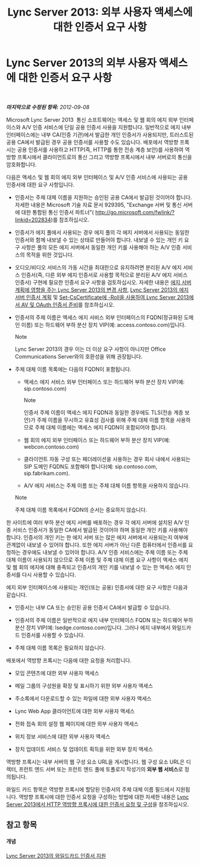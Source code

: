 ﻿---
title: 'Lync Server 2013: 외부 사용자 액세스에 대한 인증서 요구 사항'
TOCTitle: 외부 사용자 액세스에 대한 인증서 요구 사항
ms:assetid: d45b6b10-556f-4b10-b1a7-fb0d0a64a498
ms:mtpsurl: https://technet.microsoft.com/ko-kr/library/Gg398920(v=OCS.15)
ms:contentKeyID: 49305139
ms.date: 08/24/2015
mtps_version: v=OCS.15
ms.translationtype: HT
---

# Lync Server 2013의 외부 사용자 액세스에 대한 인증서 요구 사항

 

_**마지막으로 수정된 항목:** 2012-09-08_

Microsoft Lync Server 2013  통신 소프트웨어는 액세스 및 웹 회의 에지 외부 인터페이스와 A/V 인증 서비스에 단일 공용 인증서 사용을 지원합니다. 일반적으로 에지 내부 인터페이스에는 내부 CA(인증 기관)에서 발급한 개인 인증서가 사용되지만, 트러스트된 공용 CA에서 발급된 경우 공용 인증서를 사용할 수도 있습니다. 배포에서 역방향 프록시는 공용 인증서를 사용하고 HTTP(즉, HTTP를 통한 전송 계층 보안)를 사용하여 역방향 프록시에서 클라이언트로의 통신 그리고 역방향 프록시에서 내부 서버로의 통신을 암호화합니다.

다음은 액세스 및 웹 회의 에지 외부 인터페이스 및 A/V 인증 서비스에 사용되는 공용 인증서에 대한 요구 사항입니다.

  - 인증서는 주체 대체 이름을 지원하는 승인된 공용 CA에서 발급된 것이어야 합니다. 자세한 내용은 Microsoft 기술 자료 문서 929395, "Exchange 서버 및 통신 서버에 대한 통합된 통신 인증서 파트너"( <http://go.microsoft.com/fwlink/?linkid=202834>)를 참조하십시오.

  - 인증서가 에지 풀에서 사용되는 경우 에지 풀의 각 에지 서버에서 사용되는 동일한 인증서와 함께 내보낼 수 있는 상태로 만들어야 합니다. 내보낼 수 있는 개인 키 요구 사항은 풀의 모든 에지 서버에서 동일한 개인 키를 사용해야 하는 A/V 인증 서비스의 목적을 위한 것입니다.

  - 오디오/비디오 서비스의 가동 시간을 최대한으로 유지하려면 분리된 A/V 에지 서비스 인증서(즉, 다른 외부 에지 인증서로 사용할 목적으로 분리된 A/V 에지 서비스 인증서) 구현에 필요한 인증서 요구 사항을 검토하십시오. 자세한 내용은 [에지 서버 계획에 영향을 주는 Lync Server 2013의 변경 사항](lync-server-2013-changes-in-lync-server-that-affect-edge-server-planning.md), [Lync Server 2013의 에지 서버 인증서 계획](lync-server-2013-plan-for-edge-server-certificates.md) 및 [Set-CsCertificate에 -Roll을 사용하여 Lync Server 2013에서 AV 및 OAuth 인증서 준비](lync-server-2013-staging-av-and-oauth-certificates-using-roll-in-set-cscertificate.md)를 참조하십시오.

  - 인증서의 주체 이름은 액세스 에지 서비스 외부 인터페이스의 FQDN(정규화된 도메인 이름) 또는 하드웨어 부하 분산 장치 VIP(예: access.contoso.com)입니다.
    

    > [!NOTE]
    > Lync Server 2013의 경우 이는 더 이상 요구 사항이 아니지만 Office Communications Server와의 호환성을 위해 권장됩니다.



  - 주체 대체 이름 목록에는 다음의 FQDN이 포함됩니다.
    
      - 액세스 에지 서비스 외부 인터페이스 또는 하드웨어 부하 분산 장치 VIP(예: sip.contoso.com)
        

        > [!NOTE]
        > 인증서 주체 이름이 액세스 에지 FQDN과 동일한 경우에도 TLS(전송 계층 보안)가 주체 이름을 무시하고 유효성 검사를 위해 주체 대체 이름 항목을 사용하므로 주체 대체 이름에는 액세스 에지 FQDN이 포함되어야 합니다.

    
      - 웹 회의 에지 외부 인터페이스 또는 하드웨어 부하 분산 장치 VIP(예: webcon.contoso.com)
    
      - 클라이언트 자동 구성 또는 페더레이션을 사용하는 경우 회사 내에서 사용되는 SIP 도메인 FQDN도 포함해야 합니다(예: sip.contoso.com, sip.fabrikam.com).
    
      - A/V 에지 서비스는 주체 이름 또는 주체 대체 이름 항목을 사용하지 않습니다.
    

    > [!NOTE]
    > 주체 대체 이름 목록에서 FQDN의 순서는 중요하지 않습니다.



한 사이트에 여러 부하 분산 에지 서버를 배포하는 경우 각 에지 서버에 설치된 A/V 인증 서비스 인증서가 동일한 CA에서 발급된 것이어야 하며 동일한 개인 키를 사용해야 합니다. 인증서의 개인 키는 한 에지 서버 또는 많은 에지 서버에서 사용되는지 여부에 관계없이 내보낼 수 있어야 합니다. 또한 에지 서버가 아닌 다른 컴퓨터에서 인증서를 요청하는 경우에도 내보낼 수 있어야 합니다. A/V 인증 서비스에는 주체 이름 또는 주체 대체 이름이 사용되지 않으므로 주체 이름 및 주체 대체 이름 요구 사항이 액세스 에지 및 웹 회의 에지에 대해 충족되고 인증서의 개인 키를 내보낼 수 있는 한 액세스 에지 인증서를 다시 사용할 수 있습니다.

에지 외부 인터페이스에 사용되는 개인(또는 공용) 인증서에 대한 요구 사항은 다음과 같습니다.

  - 인증서는 내부 CA 또는 승인된 공용 인증서 CA에서 발급할 수 있습니다.

  - 인증서의 주체 이름은 일반적으로 에지 내부 인터페이스 FQDN 또는 하드웨어 부하 분산 장치 VIP(예: lsedge.contoso.com)입니다. 그러나 에지 내부에서 와일드카드 인증서를 사용할 수 있습니다.

  - 주체 대체 이름 목록은 필요하지 않습니다.

배포에서 역방향 프록시는 다음에 대한 요청을 처리합니다.

  - 모임 콘텐츠에 대한 외부 사용자 액세스

  - 메일 그룹의 구성원을 확장 및 표시하기 위한 외부 사용자 액세스

  - 주소록에서 다운로드할 수 있는 파일에 대한 외부 사용자 액세스

  - Lync Web App 클라이언트에 대한 외부 사용자 액세스

  - 전화 접속 회의 설정 웹 페이지에 대한 외부 사용자 액세스

  - 위치 정보 서비스에 대한 외부 사용자 액세스

  - 장치 업데이트 서비스 및 업데이트 획득을 위한 외부 장치 액세스

역방향 프록시는 내부 서버의 웹 구성 요소 URL을 게시합니다. 웹 구성 요소 URL은 디렉터, 프런트 엔드 서버 또는 프런트 엔드 풀에 토폴로지 작성기의 **외부 웹 서비스**로 정의됩니다.

와일드 카드 항목은 역방향 프록시에 할당된 인증서의 주체 대체 이름 필드에서 지원됩니다. 역방향 프록시에 대한 인증서 요청을 구성하는 방법에 대한 자세한 내용은 [Lync Server 2013에서 HTTP 역방향 프록시에 대한 인증서 요청 및 구성](lync-server-2013-request-and-configure-a-certificate-for-your-reverse-http-proxy.md)을 참조하십시오.

## 참고 항목

#### 개념

[Lync Server 2013의 와일드카드 인증서 지원](lync-server-2013-wildcard-certificate-support.md)


